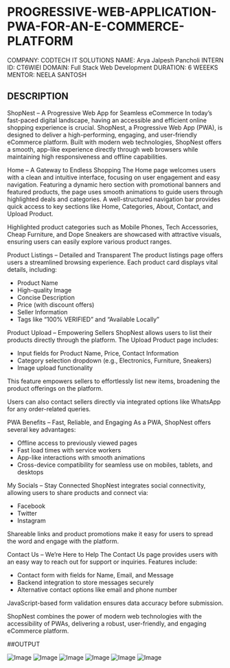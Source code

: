 # PROGRESSIVE-WEB-APPLICATION-PWA-FOR-AN-E-COMMERCE-PLATFORM

COMPANY: CODTECH IT SOLUTIONS 
NAME: Arya Jalpesh Pancholi 
INTERN ID: CT6WIEI 
DOMAIN: Full Stack Web Development 
DURATION: 6 WEEEKS 
MENTOR: NEELA SANTOSH

## DESCRIPTION

ShopNest – A Progressive Web App for Seamless eCommerce
In today’s fast-paced digital landscape, having an accessible and efficient online shopping experience is crucial. ShopNest, a Progressive Web App (PWA), is designed to deliver a high-performing, engaging, and user-friendly eCommerce platform. Built with modern web technologies, ShopNest offers a smooth, app-like experience directly through web browsers while maintaining high responsiveness and offline capabilities.

Home – A Gateway to Endless Shopping
The Home page welcomes users with a clean and intuitive interface, focusing on user engagement and easy navigation. Featuring a dynamic hero section with promotional banners and featured products, the page uses smooth animations to guide users through highlighted deals and categories. A well-structured navigation bar provides quick access to key sections like Home, Categories, About, Contact, and Upload Product.

Highlighted product categories such as Mobile Phones, Tech Accessories, Cheap Furniture, and Dope Sneakers are showcased with attractive visuals, ensuring users can easily explore various product ranges.

Product Listings – Detailed and Transparent
The product listings page offers users a streamlined browsing experience. Each product card displays vital details, including:

- Product Name
- High-quality Image
- Concise Description
- Price (with discount offers)
- Seller Information
- Tags like “100% VERIFIED” and “Available Locally”

Product Upload – Empowering Sellers
ShopNest allows users to list their products directly through the platform. The Upload Product page includes:

- Input fields for Product Name, Price, Contact Information
- Category selection dropdown (e.g., Electronics, Furniture, Sneakers)
- Image upload functionality

This feature empowers sellers to effortlessly list new items, broadening the product offerings on the platform.

Users can also contact sellers directly via integrated options like WhatsApp for any order-related queries.

PWA Benefits – Fast, Reliable, and Engaging
As a PWA, ShopNest offers several key advantages:

- Offline access to previously viewed pages
- Fast load times with service workers
- App-like interactions with smooth animations
- Cross-device compatibility for seamless use on mobiles, tablets, and desktops

My Socials – Stay Connected
ShopNest integrates social connectivity, allowing users to share products and connect via:

- Facebook
- Twitter
- Instagram

Shareable links and product promotions make it easy for users to spread the word and engage with the platform.

Contact Us – We’re Here to Help
The Contact Us page provides users with an easy way to reach out for support or inquiries. Features include:

- Contact form with fields for Name, Email, and Message
- Backend integration to store messages securely
- Alternative contact options like email and phone number

JavaScript-based form validation ensures data accuracy before submission.

ShopNest combines the power of modern web technologies with the accessibility of PWAs, delivering a robust, user-friendly, and engaging eCommerce platform.

##OUTPUT

![Image](https://github.com/user-attachments/assets/f82af58e-cac9-4223-8b44-b8ac95aaa485)
![Image](https://github.com/user-attachments/assets/89ff56db-254a-46cd-a5c7-a64e4740f543)
![Image](https://github.com/user-attachments/assets/adeea5de-5dc0-469d-b130-a36a5c51a2b4)
![Image](https://github.com/user-attachments/assets/6d756bdc-b473-43a6-b2b4-8e9585240a92)
![Image](https://github.com/user-attachments/assets/83543e0f-4ba1-40a9-98d1-c08932a3bd28)
![Image](https://github.com/user-attachments/assets/d2f42a79-7969-483d-bd6e-76a2f727ddfd)

